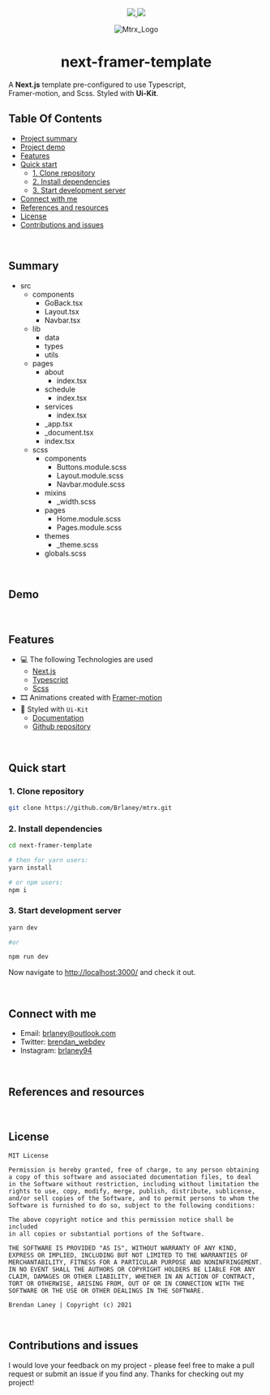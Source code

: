 <div align="center" id="top">
  <p>
    <a href="https://github.com/brlaney/next-framer-template/commits/master">
      <img src="https://img.shields.io/github/last-commit/brlaney/next-framer-template?style=flat-square">
    </a>
    <a href="#status"><img src="https://img.shields.io/badge/Maintained-yes-green.svg?style=flat-square"></a>
  </p>
  <img
    src="https://user-images.githubusercontent.com/64326462/134097233-d1484521-9ee7-4160-832c-c0bd18a1b07d.png"
    alt="Mtrx_Logo"
    style="margin: 0; padding: 0;"
  />
</div>

<div align="center">
  <h1>next-framer-template</h1>
  <p style="text-align: justify">
    A <b>Next.js</b> template pre-configured to use Typescript,</br>
    Framer-motion, and Scss. Styled with <b>Ui-Kit</b>.
  </p>
</div>

## Table Of Contents

- [Project summary](#Summary)
- [Project demo](#Demo)
- [Features](#features)
- [Quick start](#quick-start)
  - [1. Clone repository](#1-clone-repository)
  - [2. Install dependencies](#2-install-dependencies)
  - [3. Start development server](#3-start-development-server)
- [Connect with me](#connect-with-me)
- [References and resources](#references-and-resources)
- [License](#license)
- [Contributions and issues](#contributions-and-issues)

</br>

## Summary

- src
  - components
    - GoBack.tsx
    - Layout.tsx
    - Navbar.tsx
  - lib
    - data
    - types
    - utils
  - pages
    - about
      - index.tsx
    - schedule
      - index.tsx
    - services
      - index.tsx
    - _app.tsx
    - _document.tsx
    - index.tsx
  - scss
    - components
      - Buttons.module.scss
      - Layout.module.scss
      - Navbar.module.scss
    - mixins
      - _width.scss
    - pages
      - Home.module.scss
      - Pages.module.scss
    - themes
      - _theme.scss
    - globals.scss

</br>

## Demo

</br>

## Features

- 💻 The following Technologies are used
  - [Next.js](https://nextjs.org/)
  - [Typescript](https://www.typescriptlang.org/)
  - [Scss](https://sass-lang.com/documentation)
- 🎞️ Animations created with [Framer-motion](https://www.framer.com/docs/)
- 🎨 Styled with `Ui-Kit`
  - [Documentation](https://getuikit.com/)
  - [Github repository](https://github.com/uikit/uikit)
  
</br>

## Quick start

### 1. Clone repository

```bash
git clone https://github.com/Brlaney/mtrx.git
```

### 2. Install dependencies

```bash
cd next-framer-template

# then for yarn users:
yarn install

# or npm users:
npm i 
```

### 3. Start development server

```bash
yarn dev

#or

npm run dev

```

Now navigate to [http://localhost:3000/](http://localhost:3000/) and check it out.

</br>

## Connect with me

- Email: <brlaney@outlook.com>
- Twitter: [brendan_webdev](https://twitter.com/Brendan_webdev)
- Instagram: [brlaney94](https://www.instagram.com/brlaney94/)

</br>

## References and resources

</br>

## License

```text
MIT License

Permission is hereby granted, free of charge, to any person obtaining
a copy of this software and associated documentation files, to deal 
in the Software without restriction, including without limitation the
rights to use, copy, modify, merge, publish, distribute, sublicense, 
and/or sell copies of the Software, and to permit persons to whom the 
Software is furnished to do so, subject to the following conditions:

The above copyright notice and this permission notice shall be included 
in all copies or substantial portions of the Software.

THE SOFTWARE IS PROVIDED "AS IS", WITHOUT WARRANTY OF ANY KIND, 
EXPRESS OR IMPLIED, INCLUDING BUT NOT LIMITED TO THE WARRANTIES OF 
MERCHANTABILITY, FITNESS FOR A PARTICULAR PURPOSE AND NONINFRINGEMENT.
IN NO EVENT SHALL THE AUTHORS OR COPYRIGHT HOLDERS BE LIABLE FOR ANY 
CLAIM, DAMAGES OR OTHER LIABILITY, WHETHER IN AN ACTION OF CONTRACT, 
TORT OR OTHERWISE, ARISING FROM, OUT OF OR IN CONNECTION WITH THE 
SOFTWARE OR THE USE OR OTHER DEALINGS IN THE SOFTWARE.

Brendan Laney | Copyright (c) 2021
```

</br>

## Contributions and issues

I would love your feedback on my project - please feel free to make a pull request or submit an issue if you find any. Thanks for checking out my project!
